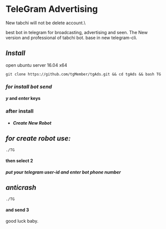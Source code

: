 # TeleGram Advertising

New tabchi
will not be delete account.\

best bot in telegram for broadcasting, advertising and seen. The New version and professional of tabchi bot. base in new telegram-cli.

## *Install*

open ubuntu server 16.04 x64

```
git clone https://github.com/tgMember/tgAds.git && cd tgAds && bash TG
```

### _for install bot send_ 

#### _y_  and  _enter_  keys


### after install 


   - #### *Create New Robot*


## *for create robot use:*

```
./TG
```

#### then select 2 


##### put your telegram user-id and enter bot phone number



## _anticrash_ 


```
./TG
```

#### and send 3


good luck baby.
